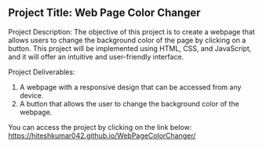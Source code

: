 ## Project Title: Web Page Color Changer

Project Description:
The objective of this project is to create a webpage that allows users to change the background color of the page by clicking on a button. This project will be implemented using HTML, CSS, and JavaScript, and it will offer an intuitive and user-friendly interface.

Project Deliverables:
1. A webpage with a responsive design that can be accessed from any device.
2. A button that allows the user to change the background color of the webpage.

You can access the project by clicking on the link below:
https://hiteshkumar042.github.io/WebPageColorChanger/
